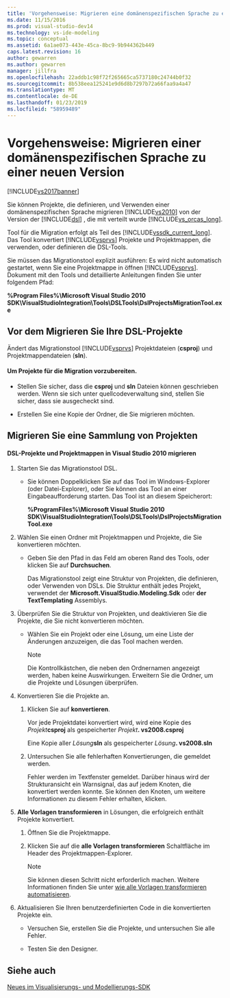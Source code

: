 ```yaml
---
title: 'Vorgehensweise: Migrieren eine domänenspezifischen Sprache zu einer neuen Version | Microsoft-Dokumentation'
ms.date: 11/15/2016
ms.prod: visual-studio-dev14
ms.technology: vs-ide-modeling
ms.topic: conceptual
ms.assetid: 6a1ae073-443e-45ca-8bc9-9b944362b449
caps.latest.revision: 16
author: gewarren
ms.author: gewarren
manager: jillfra
ms.openlocfilehash: 22addb1c98f72f265665ca5737180c24744b0f32
ms.sourcegitcommit: 8b538eea125241e9d6d8b7297b72a66faa9a4a47
ms.translationtype: MT
ms.contentlocale: de-DE
ms.lasthandoff: 01/23/2019
ms.locfileid: "58959489"
---
```

# <a name="how-to-migrate-a-domain-specific-language-to-a-new-version"></a>Vorgehensweise: Migrieren einer domänenspezifischen Sprache zu einer neuen Version
[!INCLUDE[vs2017banner](../includes/vs2017banner.md)]

Sie können Projekte, die definieren, und Verwenden einer domänenspezifischen Sprache migrieren [!INCLUDE[vs2010](../includes/vs2010-md.md)] von der Version der [!INCLUDE[dsl](../includes/dsl-md.md)] , die mit verteilt wurde [!INCLUDE[vs_orcas_long](../includes/vs-orcas-long-md.md)].  
  
 Tool für die Migration erfolgt als Teil des [!INCLUDE[vssdk_current_long](../includes/vssdk-current-long-md.md)]. Das Tool konvertiert [!INCLUDE[vsprvs](../includes/vsprvs-md.md)] Projekte und Projektmappen, die verwenden, oder definieren die DSL-Tools.  
  
 Sie müssen das Migrationstool explizit ausführen: Es wird nicht automatisch gestartet, wenn Sie eine Projektmappe in öffnen [!INCLUDE[vsprvs](../includes/vsprvs-md.md)]. Dokument mit den Tools und detaillierte Anleitungen finden Sie unter folgendem Pfad:  
  
 **%Program Files%\Microsoft Visual Studio 2010 SDK\VisualStudioIntegration\Tools\DSLTools\DslProjectsMigrationTool.exe**  
  
## <a name="before-you-migrate-your-dsl-projects"></a>Vor dem Migrieren Sie Ihre DSL-Projekte  
 Ändert das Migrationstool [!INCLUDE[vsprvs](../includes/vsprvs-md.md)] Projektdateien (**csproj**) und Projektmappendateien (**sln**).  
  
#### <a name="to-prepare-projects-for-migration"></a>Um Projekte für die Migration vorzubereiten.  
  
-   Stellen Sie sicher, dass die **csproj** und **sln** Dateien können geschrieben werden. Wenn sie sich unter quellcodeverwaltung sind, stellen Sie sicher, dass sie ausgecheckt sind.  
  
-   Erstellen Sie eine Kopie der Ordner, die Sie migrieren möchten.  
  
## <a name="migrating-a-collection-of-projects"></a>Migrieren Sie eine Sammlung von Projekten  
  
#### <a name="to-migrate-dsl-projects-and-solutions-to-visual-studio-2010"></a>DSL-Projekte und Projektmappen in Visual Studio 2010 migrieren  
  
1. Starten Sie das Migrationstool DSL.  
  
   -   Sie können Doppelklicken Sie auf das Tool im Windows-Explorer (oder Datei-Explorer), oder Sie können das Tool an einer Eingabeaufforderung starten. Das Tool ist an diesem Speicherort:  
  
        **%ProgramFiles%\Microsoft Visual Studio 2010 SDK\VisualStudioIntegration\Tools\DSLTools\DslProjectsMigrationTool.exe**  
  
2. Wählen Sie einen Ordner mit Projektmappen und Projekte, die Sie konvertieren möchten.  
  
   - Geben Sie den Pfad in das Feld am oberen Rand des Tools, oder klicken Sie auf **Durchsuchen**.  
  
     Das Migrationstool zeigt eine Struktur von Projekten, die definieren, oder Verwenden von DSLs. Die Struktur enthält jedes Projekt, verwendet der **Microsoft.VisualStudio.Modeling.Sdk** oder **der TextTemplating** Assemblys.  
  
3. Überprüfen Sie die Struktur von Projekten, und deaktivieren Sie die Projekte, die Sie nicht konvertieren möchten.  
  
   -   Wählen Sie ein Projekt oder eine Lösung, um eine Liste der Änderungen anzuzeigen, die das Tool machen werden.  
  
       > [!NOTE]
       >  Die Kontrollkästchen, die neben den Ordnernamen angezeigt werden, haben keine Auswirkungen. Erweitern Sie die Ordner, um die Projekte und Lösungen überprüfen.  
  
4. Konvertieren Sie die Projekte an.  
  
   1.  Klicken Sie auf **konvertieren**.  
  
        Vor jede Projektdatei konvertiert wird, wird eine Kopie des _Projekt_**csproj** als gespeicherter _Projekt_**. vs2008.csproj**  
  
        Eine Kopie aller _Lösung_**sln** als gespeicherter _Lösung_**. vs2008.sln**  
  
   2.  Untersuchen Sie alle fehlerhaften Konvertierungen, die gemeldet werden.  
  
        Fehler werden im Textfenster gemeldet. Darüber hinaus wird der Strukturansicht ein Warnsignal, das auf jedem Knoten, die konvertiert werden konnte. Sie können den Knoten, um weitere Informationen zu diesem Fehler erhalten, klicken.  
  
5. **Alle Vorlagen transformieren** in Lösungen, die erfolgreich enthält Projekte konvertiert.  
  
   1.  Öffnen Sie die Projektmappe.  
  
   2.  Klicken Sie auf die **alle Vorlagen transformieren** Schaltfläche im Header des Projektmappen-Explorer.  
  
       > [!NOTE]
       >  Sie können diesen Schritt nicht erforderlich machen. Weitere Informationen finden Sie unter [wie alle Vorlagen transformieren automatisieren](http://msdn.microsoft.com/b63cfe20-fe5e-47cc-9506-59b29bca768a).  
  
6. Aktualisieren Sie Ihren benutzerdefinierten Code in die konvertierten Projekte ein.  
  
   -   Versuchen Sie, erstellen Sie die Projekte, und untersuchen Sie alle Fehler.  
  
   -   Testen Sie den Designer.  
  
## <a name="see-also"></a>Siehe auch  
 [Neues im Visualisierungs- und Modellierungs-SDK](../misc/what-s-new-in-visualization-and-modeling-sdk.md)
